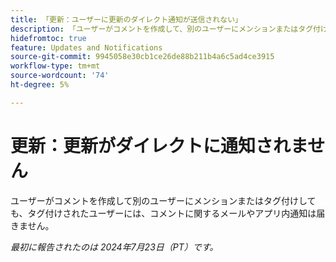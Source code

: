 ```yaml
---
title: 「更新：ユーザーに更新のダイレクト通知が送信されない」
description: 「ユーザーがコメントを作成して、別のユーザーにメンションまたはタグ付けしても、タグ付けされたユーザーには、コメントに関するメールやアプリ内通知は届きません。」
hidefromtoc: true
feature: Updates and Notifications
source-git-commit: 9945058e30cb1ce26de88b211b4a6c5ad4ce3915
workflow-type: tm+mt
source-wordcount: '74'
ht-degree: 5%

---
```



# 更新：更新がダイレクトに通知されません

ユーザーがコメントを作成して別のユーザーにメンションまたはタグ付けしても、タグ付けされたユーザーには、コメントに関するメールやアプリ内通知は届きません。

_最初に報告されたのは 2024年7月23日（PT）です。_
